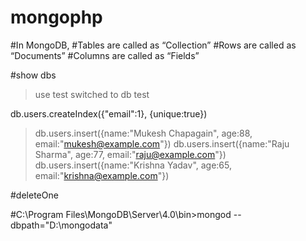 # mongophp

#In MongoDB,
#Tables are called as “Collection”
#Rows are called as “Documents”
#Columns are called as “Fields”



#show dbs


> use test
switched to db test

db.users.createIndex({"email":1}, {unique:true})

> db.users.insert({name:"Mukesh Chapagain", age:88, email:"mukesh@example.com"})
> db.users.insert({name:"Raju Sharma", age:77, email:"raju@example.com"})
> db.users.insert({name:"Krishna Yadav", age:65, email:"krishna@example.com"})



#deleteOne

#C:\Program Files\MongoDB\Server\4.0\bin>mongod --dbpath="D:\mongodata"
